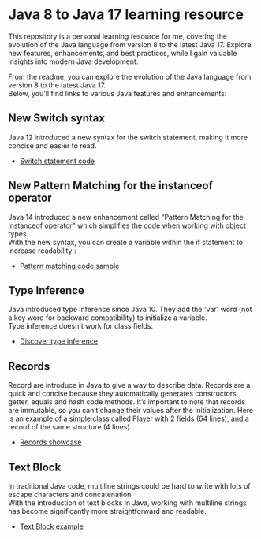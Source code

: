 # Java 8 to Java 17 learning resource

This repository is a personal learning resource for me, covering the evolution of the Java language from version 8 to the latest Java 17. Explore new features, enhancements, and best practices, while I gain valuable insights into modern Java development.

From the readme, you can explore the evolution of the Java language from version 8 to the latest Java 17.  
Below, you'll find links to various Java features and enhancements:

## New Switch syntax
 Java 12 introduced a new syntax for the switch statement, making it more concise and easier to read.
 - [Switch statement code](https://github.com/Mehdi-17/java8_to_17_newFeatures/blob/main/src/main/java/com/activit/sfeir/SwitchSyntax/SwitchSyntaxExampleTest.java)

## New Pattern Matching for the instanceof operator
Java 14 introduced a new enhancement called "Pattern Matching for the instanceof operator" which simplifies the code when working with object types.  
With the new syntax, you can create a variable within the if statement to increase readability :
- [Pattern matching code sample](https://github.com/Mehdi-17/java8_to_17_newFeatures/blob/main/src/main/java/com/activit/sfeir/Instanceof/InstanceOfUseTest.java)

## Type Inference
Java introduced type inference since Java 10. They add the 'var' word (not a key word for backward compatibility) to initialize a variable.  
Type inference doesn't work for class fields.
- [Discover type inference](https://github.com/Mehdi-17/java8_to_17_newFeatures/blob/main/src/main/java/com/activit/sfeir/TypeInference/TypeInferenceTest.java)

## Records
Record are introduce in Java to give a way to describe data. Records are a quick and concise because they automatically generates constructors, getter, equals and hash code methods.
It’s important to note that records are immutable, so you can’t change their values after the initialization.
Here is an example of a simple class called Player with 2 fields (64 lines), and a record of the same structure (4 lines).
- [Records showcase](https://github.com/Mehdi-17/java8_to_17_newFeatures/blob/main/src/main/java/com/activit/sfeir/Records/RecordsExampleTest.java)

## Text Block
In traditional Java code, multiline strings could be hard to write with lots of escape characters and concatenation.  
With the introduction of text blocks in Java, working with multiline strings has become significantly more straightforward and readable.
- [Text Block example](https://github.com/Mehdi-17/java8_to_17_newFeatures/blob/main/src/main/java/com/activit/sfeir/TextBlock/TextBlockTest.java)
